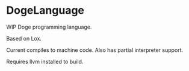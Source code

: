 # DogeLanguage
WIP Doge programming language. 

Based on Lox.

Current compiles to machine code.
Also has partial interpreter support.

Requires llvm installed to build.

